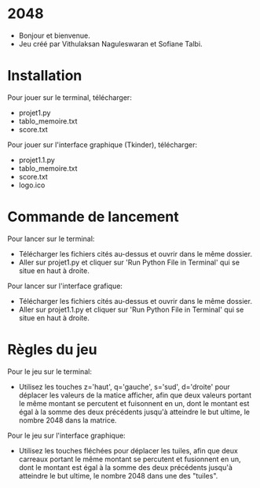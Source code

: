 # 2048
 
- Bonjour et bienvenue.
- Jeu créé par Vithulaksan Naguleswaran et Sofiane Talbi.

# Installation 

Pour jouer sur le terminal, télécharger:
- projet1.py
- tablo_memoire.txt
- score.txt

Pour jouer sur l'interface graphique (Tkinder), télécharger:
- projet1.1.py
- tablo_memoire.txt
- score.txt
- logo.ico

# Commande de lancement

Pour lancer sur le terminal:
- Télécharger les fichiers cités au-dessus et ouvrir dans le même dossier. 
- Aller sur projet1.py et cliquer sur 'Run Python File in Terminal' qui se situe en haut à droite.

Pour lancer sur l'interface grafique:
- Télécharger les fichiers cités au-dessus et ouvrir dans le même dossier. 
- Aller sur projet1.1.py et cliquer sur 'Run Python File in Terminal' qui se situe en haut à droite.

# Règles du jeu

Pour le jeu sur le terminal:
- Utilisez les touches z='haut', q='gauche', s='sud', d='droite' pour déplacer les valeurs de la matice afficher, afin que deux valeurs portant le même montant se percutent et fuisonnent en un, dont le montant est égal à la somme des deux précédents jusqu'à atteindre le but ultime, le nombre 2048 dans la matrice.  


Pour le jeu sur l'interface graphique:
- Utilisez les touches fléchées pour déplacer les tuiles, afin que deux carreaux portant le même montant se percutent et fusionnent en un, dont le montant est égal à la somme des deux précédents jusqu'à atteindre le but ultime, le nombre 2048 dans une des "tuiles".
